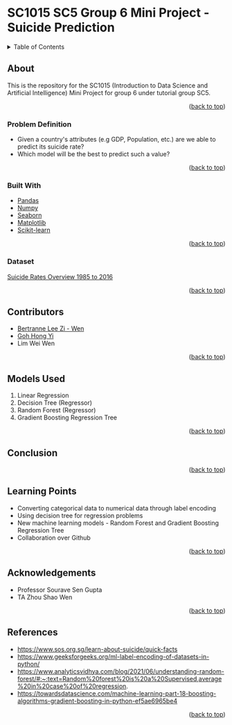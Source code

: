 # SC1015 SC5 Group 6 Mini Project - Suicide Prediction

<!-- TABLE OF CONTENTS -->
<details>
  <summary>Table of Contents</summary>
  <ol>
    <li>
      <a href="#about">About The Project</a>
      <ul>
        <li><a href="#problem-definition">Problem Definition</a></li>
        <li><a href="#built-with">Built With</a></li>
        <li><a href="#dataset">Dataset</a></li>
      </ul>
    </li>
    <li><a href="#contributors">Contributors</a></li>
    <li><a href="#models-used">Models Used</a></li>
    <li><a href="#conclusion">Conclusion</a></li>
    <li><a href="#learning-points">Learning Points</a></li>
    <li><a href="#acknowledgements">Acknowledgements</a></li>
    <li><a href="#references">References</a></li>
  </ol>
</details>

## About 

This is the repository for the SC1015 (Introduction to Data Science and Artificial Intelligence) Mini Project for group 6 under tutorial group SC5. 

<p align="right">(<a href="#top">back to top</a>)</p>

### Problem Definition
* Given a country's attributes (e.g GDP, Population, etc.) are we able to predict its suicide rate? 
* Which model will be the best to predict such a value?

<p align="right">(<a href="#top">back to top</a>)</p>

### Built With
* [Pandas](https://pandas.pydata.org/)
* [Numpy](https://numpy.org/)
* [Seaborn](https://seaborn.pydata.org/)
* [Matplotlib](https://matplotlib.org/)
* [Scikit-learn](https://scikit-learn.org/stable/)

<p align="right">(<a href="#top">back to top</a>)</p>

### Dataset
[Suicide Rates Overview 1985 to 2016](https://www.kaggle.com/datasets/russellyates88/suicide-rates-overview-1985-to-2016)

<p align="right">(<a href="#top">back to top</a>)</p>

## Contributors
- [Bertranne Lee Zi - Wen](https://github.com/bertrainn)
- [Goh Hong Yi](https://github.com/hyhyzxc)
- Lim Wei Wen

<p align="right">(<a href="#top">back to top</a>)</p>

## Models Used
1. Linear Regression
2. Decision Tree (Regressor)
3. Random Forest (Regressor)
4. Gradient Boosting Regression Tree

<p align="right">(<a href="#top">back to top</a>)</p>

## Conclusion

<p align="right">(<a href="#top">back to top</a>)</p>

## Learning Points
* Converting categorical data to numerical data through label encoding
* Using decision tree for regression problems 
* New machine learning models - Random Forest and Gradient Boosting Regression Tree
* Collaboration over Github

<p align="right">(<a href="#top">back to top</a>)</p>


## Acknowledgements
- Professor Sourave Sen Gupta
- TA Zhou Shao Wen

<p align="right">(<a href="#top">back to top</a>)</p>

## References
* https://www.sos.org.sg/learn-about-suicide/quick-facts
* https://www.geeksforgeeks.org/ml-label-encoding-of-datasets-in-python/
* https://www.analyticsvidhya.com/blog/2021/06/understanding-random-forest/#:~:text=Random%20forest%20is%20a%20Supervised,average%20in%20case%20of%20regression.
* https://towardsdatascience.com/machine-learning-part-18-boosting-algorithms-gradient-boosting-in-python-ef5ae6965be4

<p align="right">(<a href="#top">back to top</a>)</p>
